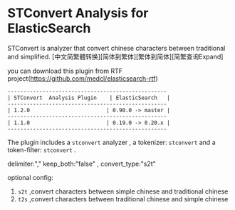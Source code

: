 STConvert Analysis for ElasticSearch
==================================

STConvert is analyzer that convert chinese characters between traditional and simplified.
[中文简繁體转换][简体到繁体][繁体到简体][简繁查询Expand]

you can download this plugin from RTF project(https://github.com/medcl/elasticsearch-rtf)

    --------------------------------------------------
    | STConvert  Analysis Plugin    | ElasticSearch   |
    --------------------------------------------------
    | 1.2.0                        | 0.90.0 -> master |
    --------------------------------------------------
    | 1.1.0                        | 0.19.0 -> 0.20.x |
    --------------------------------------------------

The plugin includes a `stconvert` analyzer , a tokenizer: `stconvert`  and a token-filter:  `stconvert` .

delimiter:","
keep_both:"false" ,
convert_type:"s2t"

optional config:
1. `s2t` ,convert characters between simple chinese and traditional chinese
2. `t2s` ,convert characters between traditional chinese and simple chinese

